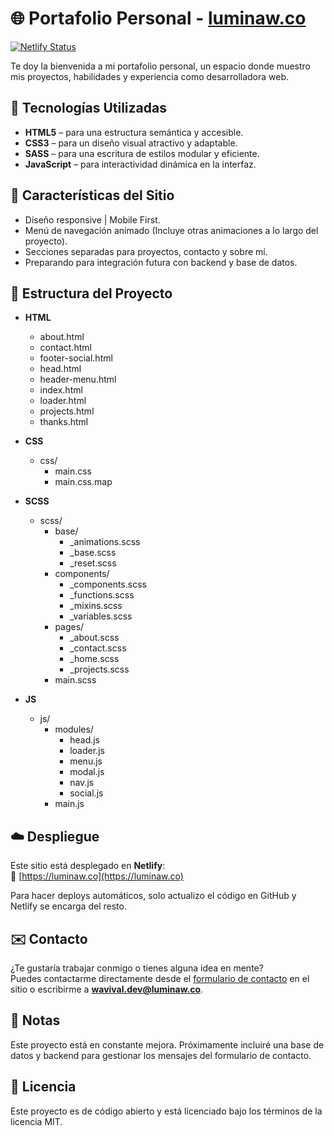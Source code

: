 # 🌐 Portafolio Personal - [luminaw.co](https://luminaw.co)

[![Netlify Status](https://api.netlify.com/api/v1/badges/e98bb3f9-a048-4e91-a74b-26a1166ed6bc/deploy-status)](https://app.netlify.com/sites/luminaw/deploys)

Te doy la bienvenida a mi portafolio personal, un espacio donde muestro mis proyectos, habilidades y experiencia como desarrolladora web.

## 🚀 Tecnologías Utilizadas

- **HTML5** – para una estructura semántica y accesible.  
- **CSS3** – para un diseño visual atractivo y adaptable.  
- **SASS** – para una escritura de estilos modular y eficiente.  
- **JavaScript** – para interactividad dinámica en la interfaz.
  

## 🧩 Características del Sitio

- Diseño responsive | Mobile First.
- Menú de navegación animado (Incluye otras animaciones a lo largo del proyecto).
- Secciones separadas para proyectos, contacto y sobre mí.
- Preparando para integración futura con backend y base de datos.


## 📂 Estructura del Proyecto

- **HTML**
  - about.html
  - contact.html
  - footer-social.html
  - head.html
  - header-menu.html
  - index.html
  - loader.html
  - projects.html
  - thanks.html

- **CSS**
  - css/
    - main.css
    - main.css.map

- **SCSS**
  - scss/
    - base/
      - _animations.scss
      - _base.scss
      - _reset.scss
    - components/
      - _components.scss
      - _functions.scss
      - _mixins.scss
      - _variables.scss
    - pages/
      - _about.scss
      - _contact.scss
      - _home.scss
      - _projects.scss
    - main.scss

- **JS**
  - js/
    - modules/
      - head.js
      - loader.js
      - menu.js
      - modal.js
      - nav.js
      - social.js
    - main.js

                         

## ☁️ Despliegue

Este sitio está desplegado en **Netlify**:  
🔗 [https://luminaw.co](https://luminaw.co)

Para hacer deploys automáticos, solo actualizo el código en GitHub y Netlify se encarga del resto.


## ✉️ Contacto

¿Te gustaría trabajar conmigo o tienes alguna idea en mente?  
Puedes contactarme directamente desde el [formulario de contacto](https://luminaw.co/contact.html) en el sitio o escribirme a **wavival.dev@luminaw.co**.


## 📌 Notas

Este proyecto está en constante mejora. Próximamente incluiré una base de datos y backend para gestionar los mensajes del formulario de contacto.


## 📜 Licencia

Este proyecto es de código abierto y está licenciado bajo los términos de la licencia MIT.
